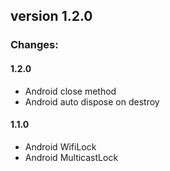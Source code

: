 ## version 1.2.0 ##

### Changes: ###
#### 1.2.0 ####
- Android close method
- Android auto dispose on destroy
#### 1.1.0 ####
- Android WifiLock
- Android MulticastLock
